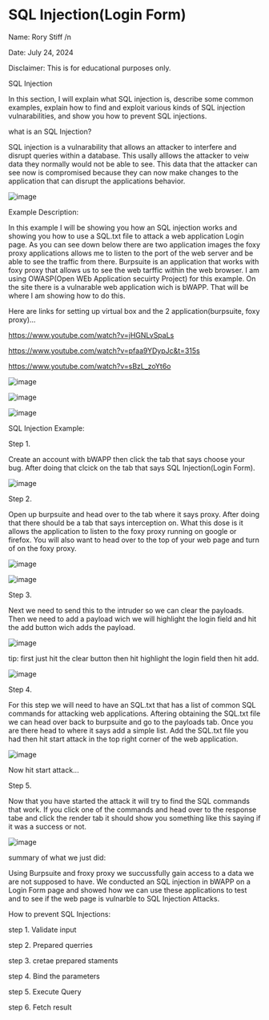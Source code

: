 # SQL Injection(Login Form)

Name: Rory Stiff /n

Date: July 24, 2024

Disclaimer: This is for educational purposes only.

SQL Injection

In this section, I will explain what SQL injection is, describe some common examples, explain how to find and
exploit various kinds of SQL injection vulnarabilities, and show you how to prevent SQL injections.

what is an SQL Injection?

SQL injection is a vulnarability that allows an attacker to interfere and disrupt queries within a database.
This usally alllows the attacker to veiw data they normally would not be able to see. This data that the
attacker can see now is compromised because they can now make changes to the application that can disrupt the 
applications behavior.


![image](https://github.com/user-attachments/assets/b231c557-c130-4453-9493-9628eb23981b)



Example Description: 

In this example I will be showing you how an SQL injection works and showing you how to
use a SQL.txt file to attack a web application Login page. As you can see down below there are two
application images the foxy proxy applications allows me to listen to the port of the web server and be able to 
see the traffic from there. Burpsuite is an application that works with foxy proxy that allows us to see the web tarffic
within the web browser. I am using OWASP(Open WEb Application secuirty Project) for this example. On the site
there is a vulnarable web application wich is bWAPP. That will be where I am showing how to do this.

Here are links for setting up virtual box and the 2 application(burpsuite, foxy proxy)...

https://www.youtube.com/watch?v=jHGNLvSpaLs

https://www.youtube.com/watch?v=pfaa9YDypJc&t=315s

https://www.youtube.com/watch?v=sBzL_zoYt6o





![image](https://github.com/user-attachments/assets/cbdcad07-4f92-4c95-aa0a-59cfaeb4f5c3)





![image](https://github.com/user-attachments/assets/9e6f93ad-f3c5-4000-8540-6aca63e8f6ae)


![image](https://github.com/user-attachments/assets/7f323317-8270-4101-ba43-dc3ee530d0e3)







SQL Injection Example:


Step 1. 


Create an account with bWAPP then click the tab that says choose your bug. After doing that clcick on
the tab that says SQL Injection(Login Form). 


![image](https://github.com/user-attachments/assets/c0088d2f-ee44-41e2-8bb0-f800bd1a93fc)




Step 2. 

Open up burpsuite and head over to the tab where it says proxy. After doing that there should be a tab that says 
interception on. What this dose is it allows the application to listen to the foxy proxy running on google or firefox. You will also
want to head over to the top of your web page and turn of on the foxy proxy.





![image](https://github.com/user-attachments/assets/78c43152-5117-442b-a3ca-401fbf9564a2)



![image](https://github.com/user-attachments/assets/df8758eb-03e1-4d0b-baf0-1f9899a31b64)







Step 3.


Next we need to send this to the intruder so we can clear the payloads. Then we need to add a payload wich we will
highlight the login field and hit the add button wich adds the payload. 




![image](https://github.com/user-attachments/assets/e5b2eebd-80bc-4838-9652-5c52727b0f34)





tip: first just hit the clear button then hit highlight the login field then hit add.




![image](https://github.com/user-attachments/assets/1fc383ff-5165-4cf0-aeee-8d61a9830141)







Step 4. 



For this step we will need to have an SQL.txt that has a list of common SQL commands for attacking web applications. 
Aftering obtaining the SQL.txt file we can head over back to burpsuite and go to the payloads tab. Once you are there head to
where it says add a simple list. Add the SQL.txt file you had then hit start attack in the top right corner of the web application.




![image](https://github.com/user-attachments/assets/f879d557-7564-4dfd-8952-f5e822dddea5)





Now hit start attack...






Step 5.


Now that you have started the attack it will try to find the SQL commands that work. If you click one of the commands and head over to 
the response tabe and click the render tab it should show you something like this saying if it was a success or not.




![image](https://github.com/user-attachments/assets/1a401a75-deac-4614-8fdb-02058ffd4da3)






summary of what we just did:


Using Burpsuite and froxy proxy we succussfully gain access to a data we are not supposed to have. We conducted an SQL injection in bWAPP
on a Login Form page and showed how we can use these applications to test and to see if the web page is vulnarble to SQL Injection Attacks.





How to prevent SQL Injections:


step 1. Validate input



step 2. Prepared querries


step 3. cretae prepared staments


step 4. Bind the parameters


step 5. Execute Query


step 6. Fetch result































